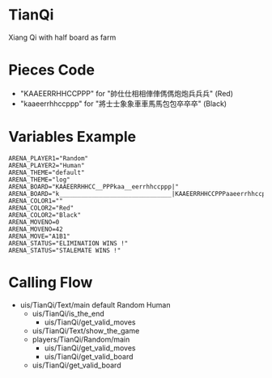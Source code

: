 TianQi
======
Xiang Qi with half board as farm

Pieces Code
===========
* "KAAEERRHHCCPPP" for "帥仕仕相相俥俥傌傌炮炮兵兵兵" (Red)
* "kaaeerrhhccppp" for "將士士象象車車馬馬包包卒卒卒" (Black)

Variables Example
=================
	ARENA_PLAYER1="Random"
	ARENA_PLAYER2="Human"
	ARENA_THEME="default"
	ARENA_THEME="log"
	ARENA_BOARD="KAAEERRHHCC__PPPkaa__eerrhhccppp|"
	ARENA_BOARD="k_______________________________|KAAEERRHHCCPPPaaeerrhhccppp"
	ARENA_COLOR1=""
	ARENA_COLOR2="Red"
	ARENA_COLOR2="Black"
	ARENA_MOVENO=0
	ARENA_MOVENO=42
	ARENA_MOVE="A1B1"
	ARENA_STATUS="ELIMINATION WINS !"
	ARENA_STATUS="STALEMATE WINS !"

Calling Flow
============
* uis/TianQi/Text/main default Random Human
	* uis/TianQi/is_the_end
		* uis/TianQi/get_valid_moves
	* uis/TianQi/Text/show_the_game
	* players/TianQi/Random/main
		* uis/TianQi/get_valid_moves
		* uis/TianQi/get_valid_board
	* uis/TianQi/get_valid_board
